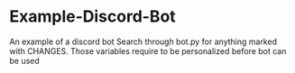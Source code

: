 # Example-Discord-Bot
An example of a discord bot
Search through bot.py for anything marked with CHANGES. Those variables require to be personalized before bot can be used
